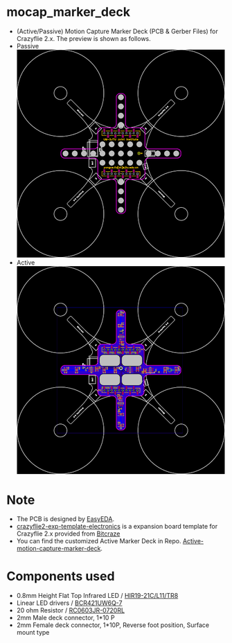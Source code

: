 # mocap_marker_deck

- (Active/Passive) Motion Capture Marker Deck (PCB & Gerber Files) for Crazyflie 2.x. The preview is shown as follows.
- Passive
  ![pcb_preview](./Passive//MoCap_Marker_Deck.png)
- Active
  ![active_pcb](./Active/PCB_Active_MoCap_Deck.png)

# Note

- The PCB is designed by [EasyEDA](https://easyeda.com/).
- [crazyflie2-exp-template-electronics](https://github.com/bitcraze/crazyflie2-exp-template-electronics) is a expansion board template for Crazyflie 2.x provided from [Bitcraze](https://bitcraze.io/)
- You can find the customized Active Marker Deck in Repo. [Active-motion-capture-marker-deck](https://github.com/ETH-PBL/Active-motion-capture-marker-deck).

# Components used
- 0.8mm Height Flat Top Infrared LED / [HIR19-21C/L11/TR8](https://item.szlcsc.com/115820.html)
- Linear LED drivers / [BCR421UW6Q-7](https://item.szlcsc.com/166081.html)
- 20 ohm Resistor / [RC0603JR-0720RL](https://item.szlcsc.com/148964.html)
- 2mm Male deck connector, 1*10 P
- 2mm Female deck connector, 1*10P, Reverse foot position, Surface mount type
